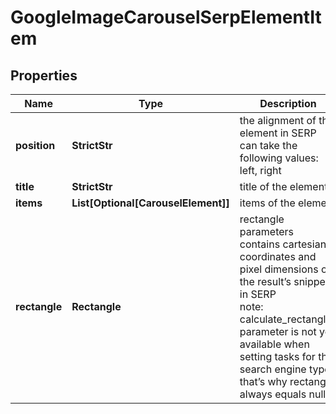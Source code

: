 # GoogleImageCarouselSerpElementItem


## Properties

| Name | Type | Description | Notes |
|------------ | ------------- | ------------- | -------------|
**position** | **StrictStr** | the alignment of the element in SERP<br>can take the following values:<br>left, right |[optional]|
**title** | **StrictStr** | title of the element |[optional]|
**items** | **List[Optional[CarouselElement]]** | items of the element |[optional]|
**rectangle** | **Rectangle** | rectangle parameters<br>contains cartesian coordinates and pixel dimensions of the result’s snippet in SERP<br>note: calculate_rectangles parameter is not yet available when setting tasks for this search engine type, that’s why rectangle always equals null |[optional]|